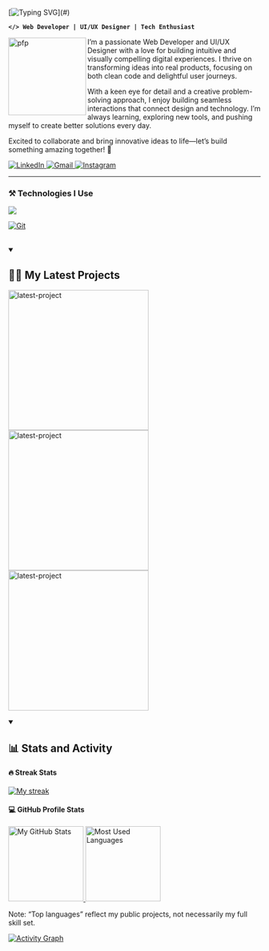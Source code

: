[![Typing SVG](https://readme-typing-svg.demolab.com?font=Inter&weight=500&size=26&duration=2000&pause=600&color=F7D600&multiline=true&width=435&height=68&lines=Code.+Design.+Repeat.+;Let%E2%80%99s+create+something+awesome!)](#)

**`</> Web Developer | UI/UX Designer | Tech Enthusiast`** 

<a href="#"><img align="left" width="155px" alt="pfp" src="https://i.postimg.cc/Ghv3tGkX/image-1.png" /></a>

I’m a passionate Web Developer and UI/UX Designer with a love for building intuitive and visually compelling digital experiences. I thrive on transforming ideas into real products, focusing on both clean code and delightful user journeys.

With a keen eye for detail and a creative problem-solving approach, I enjoy building seamless interactions that connect design and technology. I’m always learning, exploring new tools, and pushing myself to create better solutions every day.

Excited to collaborate and bring innovative ideas to life—let’s build something amazing together! 🚀

<a href="https://www.linkedin.com/in/zaki-ramadhan/">
  <img alt="LinkedIn" title="Connect on LinkedIn" src="https://img.shields.io/badge/LinkedIn-0077B5?style=for-the-badge&logo=linkedin&logoColor=white"/>
</a>  
<a href="https://mail.google.com/mail/?view=cm&fs=1&to=zakiram4dhan@gmail.com">
  <img alt="Gmail" title="Send me an email" src="https://img.shields.io/badge/Gmail-D14836?style=for-the-badge&logo=gmail&logoColor=white"/>
</a>
<a href="https://www.instagram.com/zqramadhan_">
  <img alt="Instagram" title="Follow on Instagram" src="https://img.shields.io/badge/Instagram-E4405F?style=for-the-badge&logo=instagram&logoColor=white"/>
</a>

---
### ⚒️ Technologies I Use

<p align="left">
  <a href="#">
    <img src="https://skillicons.dev/icons?i=html,css,js,react,bootstrap,tailwind,sass,jquery,php,laravel,dart,flutter,mysql"/>
  </a>
</p>

<p align="left">
  <a href="#">
    <img src="https://skillicons.dev/icons?i=git,github,figma,vscode,postman,npm,vite" alt="Git" />
  </a>
</p>

<br />

<details open>
  <summary><h2>✍🏽 My Latest Projects </h2></summary>
  <p algin="left">
    <a href="https://github.com/akbarryyan/rancanginid"><img width="280" src="https://denvercoder1-github-readme-stats.vercel.app/api/pin/?username=akbarryyan&repo=rancanginid&theme=react&bg_color=282828&title_color=F8D866&hide_border=true&icon_color=F8D866&show_icons=true" alt="latest-project"></a>
    <a href="https://github.com/zaki-ramadhan/OrtuPintar-app"><img width="280" src="https://denvercoder1-github-readme-stats.vercel.app/api/pin/?username=zaki-ramadhan&repo=OrtuPintar-app&theme=react&bg_color=282828&title_color=F8D866&hide_border=true&icon_color=F8D866&show_icons=true" alt="latest-project"></a>
    <a href="https://github.com/zaki-ramadhan/webstore"><img width="280" src="https://denvercoder1-github-readme-stats.vercel.app/api/pin/?username=zaki-ramadhan&repo=webstore&theme=react&bg_color=282828&title_color=F8D866&hide_border=true&icon_color=F8D866&show_icons=true" alt="latest-project"></a>
  </p>
</details>

<details open>
<summary><h2>📊 Stats and Activity</h2></summary>

#### 🔥 Streak Stats
<a href = "#">
  <p align="left">
    <img title="🔥 Streak Stats" alt="My streak" src="https://streak-stats.demolab.com/?user=zaki-ramadhan&theme=gruvbox&hide_border=false"/>
  </p>
</a>

#### 💻 GitHub Profile Stats
<a href = "#">
  <p align="left">
    <img height="150" src="https://github-readme-stats.vercel.app/api?username=zaki-ramadhan&show_icons=true&theme=gruvbox" alt="My GitHub Stats"/>
    <img height="150" src="https://github-readme-stats.vercel.app/api/top-langs/?username=zaki-ramadhan&layout=compact&theme=gruvbox" alt="Most Used Languages"/>
  </p>
</a>

Note: “Top languages” reflect my public projects, not necessarily my full skill set.

<a href="#"><img alt="Activity Graph" src="https://github-readme-activity-graph.vercel.app/graph/?username=zaki-ramadhan&bg_color=282828&color=F8D866&line=F8D866&point=FFFFFF&hide_border=true" /></a>

</details>

